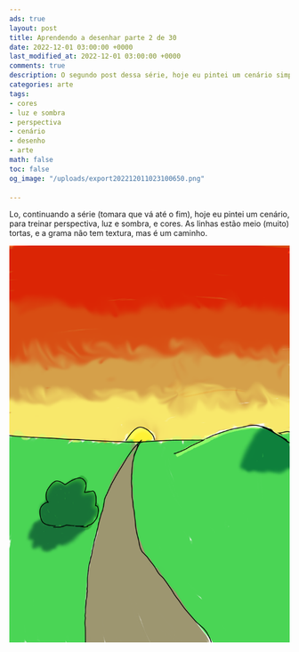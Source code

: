 ```yaml
---
ads: true
layout: post
title: Aprendendo a desenhar parte 2 de 30
date: 2022-12-01 03:00:00 +0000
last_modified_at: 2022-12-01 03:00:00 +0000
comments: true
description: O segundo post dessa série, hoje eu pintei um cenário simples
categories: arte
tags:
- cores
- luz e sombra
- perspectiva
- cenário
- desenho
- arte
math: false
toc: false
og_image: "/uploads/export202212011023100650.png"

---
```

Lo, continuando a série (tomara que vá até o fim), hoje eu pintei um cenário, para treinar perspectiva, luz e sombra, e cores. As linhas estão meio (muito) tortas, e a grama não tem textura, mas é um caminho.

![Uma paisagem de um caminho que vai até o pôr do sol no horizonte](/uploads/export202212011023100650.png "Que céu esquisito")
